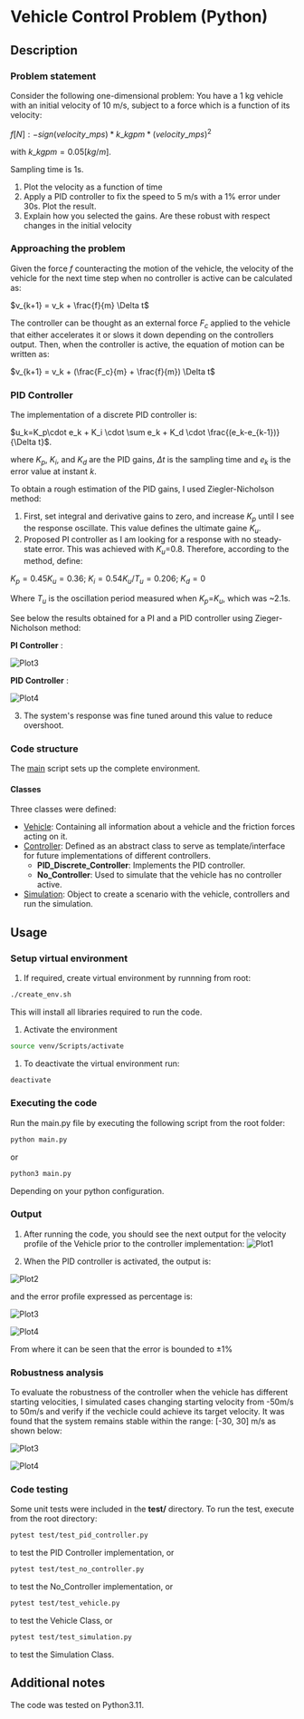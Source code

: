 # Vehicle Control Problem (Python)
## Description
### Problem statement

Consider the following one-dimensional problem:
You have a 1 kg vehicle with an initial velocity of 10 m/s, subject to a force which is a function of its velocity:

$f [N]: -sign(velocity\_{mps}) * k\_{kgpm} * (velocity\_{mps})^2$ 

with $k\_kgpm = 0.05 [kg/m]$.

Sampling time is 1s.

1. Plot the velocity as a function of time
2. Apply a PID controller to fix the speed to 5 m/s with a 1% error under 30s. Plot the result.
3. Explain how you selected the gains. Are these robust with respect changes in the initial velocity
 
### Approaching the problem

Given the force $f$ counteracting the motion of the vehicle, the velocity of the vehicle for the next time step when no controller is active can be calculated as:

$v_{k+1} = v_k + \frac{f}{m} \Delta t$ 

The controller can be thought as an external force $F_c$ applied to the vehicle that either accelerates it or slows it down depending on the controllers output. Then, when the controller is active, the equation of motion can be written as:

$v_{k+1} = v_k + (\frac{F_c}{m} + \frac{f}{m})  \Delta t$ 

### PID Controller
The implementation of a discrete PID controller is:

$u_k=K_p\cdot e_k + K_i \cdot \sum e_k + K_d \cdot \frac{(e_k-e_{k-1})}{\Delta t}$.

where $K_p$, $K_i$, and $K_d$ are the PID gains, $\Delta t$ is the sampling time and $e_k$ is the error value at instant $k$.

To obtain a rough estimation of the PID gains, I used Ziegler-Nicholson method:

1. First, set integral and derivative gains to zero, and increase $K_p$ until I see the response oscillate. This value defines the ultimate gaine $K_u$.
2. Proposed PI controller as I am looking for a response with no steady-state error. This was achieved with $K_u$=0.8. Therefore, according to the method, define:

$K_p=0.45K_u=0.36$; $K_i=0.54K_u/T_u=0.206$; $K_d=0$

Where $T_u$ is the oscillation period measured when $K_p$=$K_u$, which was ~2.1s.

See below the results obtained for a PI and a PID controller using Zieger-Nicholson method:

**PI Controller** :

![Plot3](output/velocity_profile_PI_ZN.png)

**PID Controller** :

![Plot4](output/velocity_profile_PID_ZN.png)

3. The system's response was fine tuned around this value to reduce overshoot.
   
### Code structure

The [main](main.py) script sets up the complete environment.

#### Classes

Three classes were defined:

* [Vehicle](modules/vehicle.py): Containing all information about a vehicle and the friction forces acting on it.
* [Controller](modules/controller.py): Defined as an abstract class to serve as template/interface for future implementations of different controllers.
  * **PID_Discrete_Controller**: Implements the PID controller.
  * **No_Controller**: Used to simulate that the vehicle has no controller active.
* [Simulation](modules/simulation.py): Object to create a scenario with the vehicle, controllers and run the simulation.

## Usage
### Setup virtual environment
1. If required, create virtual environment by runnning from root:
```bash
./create_env.sh
```
This will install all libraries required to run the code.

1. Activate the environment 
```bash
source venv/Scripts/activate
```

1. To deactivate the virtual environment run:
```bash
deactivate
```
### Executing the code
Run the main.py file by executing the following script from the root folder:
```bash
python main.py
```
or 
```bash
python3 main.py
```
Depending on your python configuration.

### Output
1. After running the code, you should see the next output for the velocity profile of the Vehicle prior to the controller implementation:
![Plot1](output/velocity_profile_no_control.png)

1. When the PID controller is activated, the output is: 
   
![Plot2](output/velocity_profile.png)

and the error profile expressed as percentage is:

![Plot3](output/error_profile.png)

![Plot4](output/error_profile_zoom.png)

From where it can be seen that the error is bounded to $\pm 1\%$

### Robustness analysis

To evaluate the robustness of the controller when the vehicle has different starting velocities, I simulated cases changing starting velocity from -50m/s to 50m/s and verify if the vechicle could achieve its target velocity. It was found that the system remains stable within the range: [-30, 30] m/s as shown below:

![Plot3](output/settling_time.png)

![Plot4](output/response_sensitivity.png)


### Code testing
Some unit tests were included in the __test/__ directory. To run the test, execute from the root directory:
```bash
pytest test/test_pid_controller.py
```
to test the PID Controller implementation, or 
```bash
pytest test/test_no_controller.py
```
to test the No_Controller implementation, or
```bash
pytest test/test_vehicle.py
```
to test the Vehicle Class, or 
```bash
pytest test/test_simulation.py
```
to test the Simulation Class.


## Additional notes
The code was tested on Python3.11.
